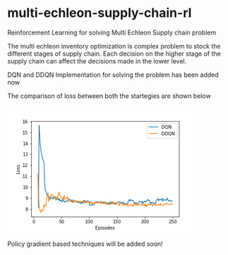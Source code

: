 # multi-echleon-supply-chain-rl
 Reinforcement Learning for solving Multi Echleon Supply chain problem


The multi echleon inventory optimization is complex problem to stock the different stages of supply chain. Each decision on the higher stage of the supply chain can affect the decisions made in the lower level. 

DQN and DDQN Implementation for solving the problem has been added now

The comparison of loss between both the startegies are shown below

<img src="comparison.png"></img>

Policy gradient based techniques will be added soon!
